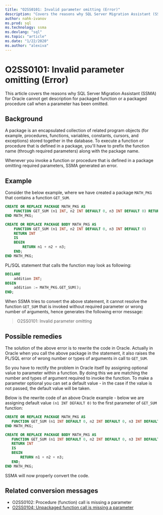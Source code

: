 ```yaml
---
title: "O2SS0101: Invalid parameter omitting (Error)"
description: "Covers the reasons why SQL Server Migration Assistant (SSMA) for Oracle cannot get description for packaged function or a packaged procedure call when a parameter has been omitted."
author: nahk-ivanov
ms.prod: sql
ms.technology: ssma
ms.devlang: "sql"
ms.topic: "article"
ms.date: "1/22/2020"
ms.author: "alexiva"
---
```


# O2SS0101: Invalid parameter omitting (Error)

This article covers the reasons why SQL Server Migration Assistant (SSMA) for Oracle cannot get description for packaged function or a packaged procedure call when a parameter has been omitted.

## Background

A package is an encapsulated collection of related program objects (for example, procedures, functions, variables, constants, cursors, and exceptions) stored together in the database. To execute a function or procedure that is defined in a package, you'll have to prefix the function name (through required parameters) along with the package name.

Whenever you invoke a function or procedure that is defined in a package omitting required parameters, SSMA generated an error.

## Example

Consider the below example, where we have created a package `MATH_PKG` that contains a function `GET_SUM`.

```sql
CREATE OR REPLACE PACKAGE MATH_PKG AS
    FUNCTION GET_SUM (n1 INT, n2 INT DEFAULT 0, n3 INT DEFAULT 0) RETURN INT;
END MATH_PKG;

CREATE OR REPLACE PACKAGE BODY MATH_PKG AS
    FUNCTION GET_SUM (n1 INT, n2 INT DEFAULT 0, n3 INT DEFAULT 0)
    RETURN INT
    IS
    BEGIN
        RETURN n1 + n2 + n3;
    END;
END MATH_PKG;
```

PL/SQL statement that calls the function may look as following:

```sql
DECLARE
    addition INT;
BEGIN
    addition := MATH_PKG.GET_SUM();
END;
```

When SSMA tries to convert the above statement, it cannot resolve the function `GET_SUM` that is invoked without required parameter or wrong number of arguments, hence generates the following error message:

> O2SS0101: Invalid parameter omitting

## Possible remedies

The solution of the above error is to rewrite the code in Oracle. Actually in Oracle when you call the above package in the statement, it also raises the PL/SQL error of wrong number or types of arguments in call to `GET_SUM`.

So you have to rectify the problem in Oracle itself by assigning optional value to parameter within a function. By doing this we are matching the number and types of argument required to invoke the function. To make a parameter optional you can set a default value - in the case if the value is not passed, the default value will be taken.

Below is the rewrite code of an above Oracle example - below we are assigning default value `(n1 INT DEFAULT 0)` to the first parameter of `GET_SUM` function:

```sql
CREATE OR REPLACE PACKAGE MATH_PKG AS
   FUNCTION GET_SUM (n1 INT DEFAULT 0, n2 INT DEFAULT 0, n3 INT DEFAULT 0) RETURN INT;
END MATH_PKG;

CREATE OR REPLACE PACKAGE BODY MATH_PKG AS
   FUNCTION GET_SUM (n1 INT DEFAULT 0, n2 INT DEFAULT 0, n3 INT DEFAULT 0)
   RETURN INT
   IS
   BEGIN
       RETURN n1 + n2 + n3;
   END;
END MATH_PKG;
```

SSMA will now properly convert the code.

## Related conversion messages

* O2SS0102: Procedure (function) call is missing a parameter
* [O2SS0104: Unpackaged function call is missing a parameter](o2ss0104.md)
